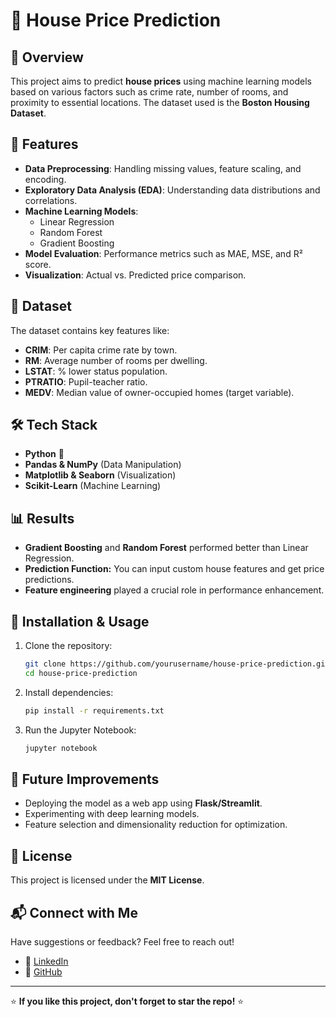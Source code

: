 # 🏡 House Price Prediction

## 📌 Overview
This project aims to predict **house prices** using machine learning models based on various factors such as crime rate, number of rooms, and proximity to essential locations. The dataset used is the **Boston Housing Dataset**.

## 🚀 Features
- **Data Preprocessing**: Handling missing values, feature scaling, and encoding.
- **Exploratory Data Analysis (EDA)**: Understanding data distributions and correlations.
- **Machine Learning Models**:
  - Linear Regression
  - Random Forest
  - Gradient Boosting
- **Model Evaluation**: Performance metrics such as MAE, MSE, and R² score.
- **Visualization**: Actual vs. Predicted price comparison.

## 📂 Dataset
The dataset contains key features like:
- **CRIM**: Per capita crime rate by town.
- **RM**: Average number of rooms per dwelling.
- **LSTAT**: % lower status population.
- **PTRATIO**: Pupil-teacher ratio.
- **MEDV**: Median value of owner-occupied homes (target variable).

## 🛠 Tech Stack
- **Python** 🐍
- **Pandas & NumPy** (Data Manipulation)
- **Matplotlib & Seaborn** (Visualization)
- **Scikit-Learn** (Machine Learning)

## 📊 Results
- **Gradient Boosting** and **Random Forest** performed better than Linear Regression.
- **Prediction Function:** You can input custom house features and get price predictions.
- **Feature engineering** played a crucial role in performance enhancement.

## 🔧 Installation & Usage
1. Clone the repository:
   ```sh
   git clone https://github.com/yourusername/house-price-prediction.git
   cd house-price-prediction
   ```
2. Install dependencies:
   ```sh
   pip install -r requirements.txt
   ```
3. Run the Jupyter Notebook:
   ```sh
   jupyter notebook
   ```

## 📌 Future Improvements
- Deploying the model as a web app using **Flask/Streamlit**.
- Experimenting with deep learning models.
- Feature selection and dimensionality reduction for optimization.

## 📜 License
This project is licensed under the **MIT License**.

## 📬 Connect with Me
Have suggestions or feedback? Feel free to reach out!
- 🔗 [LinkedIn](your-linkedin-profile)
- 📝 [GitHub](your-github-profile)

---

⭐ **If you like this project, don't forget to star the repo!** ⭐
